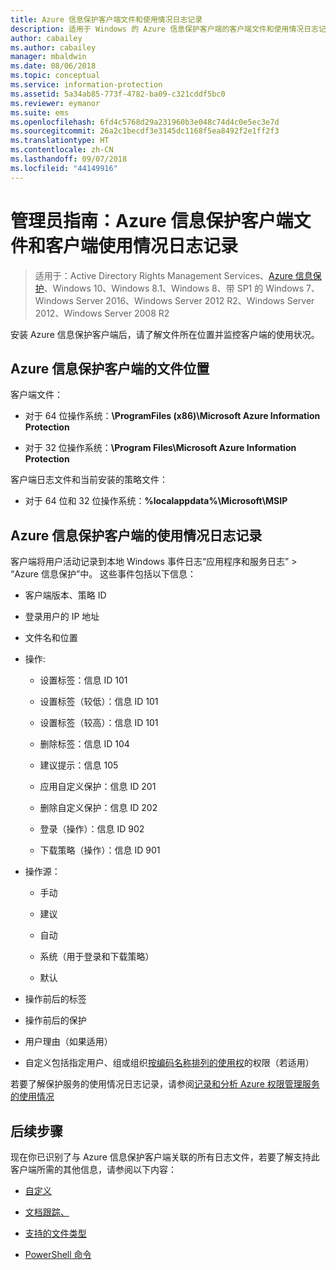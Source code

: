 ```yaml
---
title: Azure 信息保护客户端文件和使用情况日志记录
description: 适用于 Windows 的 Azure 信息保护客户端的客户端文件和使用情况日志记录的相关信息。
author: cabailey
ms.author: cabailey
manager: mbaldwin
ms.date: 08/06/2018
ms.topic: conceptual
ms.service: information-protection
ms.assetid: 5a34ab85-773f-4782-ba09-c321cddf5bc0
ms.reviewer: eymanor
ms.suite: ems
ms.openlocfilehash: 6fd4c5768d29a231960b3e048c74d4c0e5ec3e7d
ms.sourcegitcommit: 26a2c1becdf3e3145dc1168f5ea8492f2e1ff2f3
ms.translationtype: HT
ms.contentlocale: zh-CN
ms.lasthandoff: 09/07/2018
ms.locfileid: "44149916"
---
```

# <a name="admin-guide-azure-information-protection-client-files-and-client-usage-logging"></a>管理员指南：Azure 信息保护客户端文件和客户端使用情况日志记录

>适用于：Active Directory Rights Management Services、[Azure 信息保护](https://azure.microsoft.com/pricing/details/information-protection)、Windows 10、Windows 8.1、Windows 8、带 SP1 的 Windows 7、Windows Server 2016、Windows Server 2012 R2、Windows Server 2012、Windows Server 2008 R2

安装 Azure 信息保护客户端后，请了解文件所在位置并监控客户端的使用状况。

## <a name="file-locations-for-the-azure-information-protection-client"></a>Azure 信息保护客户端的文件位置

客户端文件：   

- 对于 64 位操作系统：**\ProgramFiles (x86)\Microsoft Azure Information Protection**

- 对于 32 位操作系统：**\Program Files\Microsoft Azure Information Protection**

客户端日志文件和当前安装的策略文件：

- 对于 64 位和 32 位操作系统：**%localappdata%\Microsoft\MSIP**

## <a name="usage-logging-for-the-azure-information-protection-client"></a>Azure 信息保护客户端的使用情况日志记录

客户端将用户活动记录到本地 Windows 事件日志“应用程序和服务日志” > “Azure 信息保护”中。 这些事件包括以下信息：

- 客户端版本、策略 ID

- 登录用户的 IP 地址

- 文件名和位置

- 操作:

    - 设置标签：信息 ID 101
    
    - 设置标签（较低）：信息 ID 101
    
    - 设置标签（较高）：信息 ID 101
    
    - 删除标签：信息 ID 104
   
    - 建议提示：信息 105
    
    - 应用自定义保护：信息 ID 201
    
    - 删除自定义保护：信息 ID 202
    
    - 登录（操作）：信息 ID 902
    
    - 下载策略（操作）：信息 ID 901
    
- 操作源：
    
    - 手动 
    
    - 建议
    
    - 自动  
    
    - 系统（用于登录和下载策略）
    
    - 默认
    
- 操作前后的标签 
    
- 操作前后的保护
    
- 用户理由（如果适用）

- 自定义包括指定用户、组或组织[按编码名称排列的使用权](../configure-usage-rights.md#usage-rights-and-descriptions)的权限（若适用）
    
若要了解保护服务的使用情况日志记录，请参阅[记录和分析 Azure 权限管理服务的使用情况](../log-analyze-usage.md)



## <a name="next-steps"></a>后续步骤
现在你已识别了与 Azure 信息保护客户端关联的所有日志文件，若要了解支持此客户端所需的其他信息，请参阅以下内容：

- [自定义](client-admin-guide-customizations.md)

- [文档跟踪、](client-admin-guide-document-tracking.md)

- [支持的文件类型](client-admin-guide-file-types.md)

- [PowerShell 命令](client-admin-guide-powershell.md)

